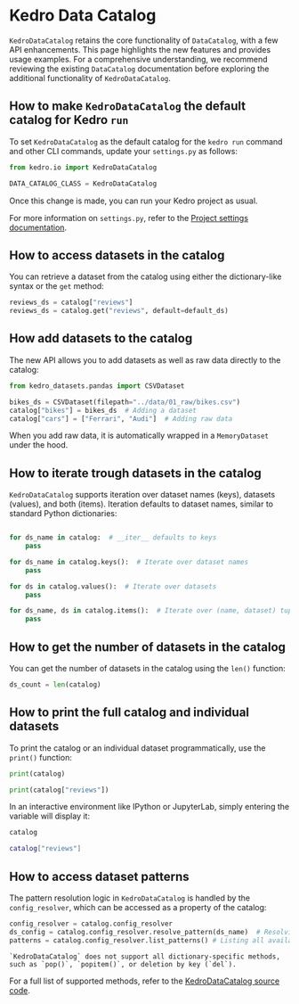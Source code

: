 # Kedro Data Catalog
`KedroDataCatalog` retains the core functionality of `DataCatalog`, with a few API enhancements. This page highlights the new features and provides usage examples. For a comprehensive understanding, we recommend reviewing the existing `DataCatalog` documentation before exploring the additional functionality of `KedroDataCatalog`.

## How to make `KedroDataCatalog` the default catalog for Kedro `run`

To set `KedroDataCatalog` as the default catalog for the `kedro run` command and other CLI commands, update your `settings.py` as follows:

```python
from kedro.io import KedroDataCatalog

DATA_CATALOG_CLASS = KedroDataCatalog
```

Once this change is made, you can run your Kedro project as usual.

For more information on `settings.py`, refer to the [Project settings documentation](../kedro_project_setup/settings.md).

## How to access datasets in the catalog

You can retrieve a dataset from the catalog using either the dictionary-like syntax or the `get` method:

```python
reviews_ds = catalog["reviews"]
reviews_ds = catalog.get("reviews", default=default_ds)
```

## How add datasets to the catalog

The new API allows you to add datasets as well as raw data directly to the catalog:

```python
from kedro_datasets.pandas import CSVDataset

bikes_ds = CSVDataset(filepath="../data/01_raw/bikes.csv")
catalog["bikes"] = bikes_ds  # Adding a dataset
catalog["cars"] = ["Ferrari", "Audi"]  # Adding raw data
```

When you add raw data, it is automatically wrapped in a `MemoryDataset` under the hood.

## How to iterate trough datasets in the catalog

`KedroDataCatalog` supports iteration over dataset names (keys), datasets (values), and both (items). Iteration defaults to dataset names, similar to standard Python dictionaries:

```python

for ds_name in catalog:  # __iter__ defaults to keys
    pass

for ds_name in catalog.keys():  # Iterate over dataset names
    pass

for ds in catalog.values():  # Iterate over datasets
    pass

for ds_name, ds in catalog.items():  # Iterate over (name, dataset) tuples
    pass
```

## How to get the number of datasets in the catalog

You can get the number of datasets in the catalog using the `len()` function:

```python
ds_count = len(catalog)
```

## How to print the full catalog and individual datasets

To print the catalog or an individual dataset programmatically, use the `print()` function:

```python
print(catalog)

print(catalog["reviews"])
```

In an interactive environment like IPython or JupyterLab, simply entering the variable will display it:

```bash
catalog

catalog["reviews"]
```

## How to access dataset patterns

The pattern resolution logic in `KedroDataCatalog` is handled by the `config_resolver`, which can be accessed as a property of the catalog:

```python
config_resolver = catalog.config_resolver
ds_config = catalog.config_resolver.resolve_pattern(ds_name)  # Resolving a dataset pattern
patterns = catalog.config_resolver.list_patterns() # Listing all available patterns
```

```{note}
`KedroDataCatalog` does not support all dictionary-specific methods, such as `pop()`, `popitem()`, or deletion by key (`del`).
```

For a full list of supported methods, refer to the [KedroDataCatalog source code](https://github.com/kedro-org/kedro/blob/main/kedro/io/kedro_data_catalog.py).
